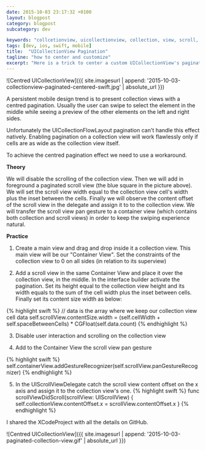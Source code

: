 ```yaml
---
date: 2015-10-03 23:17:32 +0100
layout: blogpost
category: blogpost
subcategory: dev

keywords: "collcetionview, uicollectionview, collection, view, scroll, pagination, paginated, center, cover, flow, uiscrollview, centered"
tags: [dev, ios, swift, mobile]
title:  "UICollectionView Pagination"
tagline: "how to center and customize"
excerpt: "Here is a trick to center a custom UICollectionView's pagination"
---
```

![Centred UICollectionView]({{ site.imagesurl | append: '2015-10-03-collectionview-paginated-centered-swift.jpg' | absolute_url }})

A persistent mobile design trend is to present collection views with a centred pagination. Usually the user can swipe to select the element in the middle while seeing
a preview of the other elements on the left and right sides.

Unfortunately the UICollectionFlowLayout pagination can't handle this effect natively. Enabling pagination on a collection view will work flawlessly only if cells are as wide as the collection view itself.

To achieve the centred pagination effect we need to use a workaround.

__Theory__

We will disable the scrolling of the collection view. Then we will add in foreground a paginated scroll view (the blue square in the picture above).
 We will set the scroll view width equal to the collection view cell's width plus the inset between the cells. Finally we will observe the content offset of the scroll view in the delegate and assign it to to the collection view. We will transfer the scroll view pan gesture to a container view (which contains both collection and scroll views) in order to keep the swiping experience natural.

__Practice__

1. Create a main view and drag and drop inside it a collection view. This main view will be our "Container View". Set the constraints of the collection view to 0 on all sides (in relation to its superview)

2. Add a scroll view in the same Container View and place it over the collection view, in the middle. In the interface builder activate the pagination. Set its height equal to the collection view height and its width equals to the sum of the cell width plus the inset between cells. Finally set its content size width as below:

{% highlight swift %}
// data is the array where we keep our collection view cell data
self.scrollView.contentSize.width = (self.cellWidth + self.spaceBetweenCells) * CGFloat(self.data.count)
{% endhighlight %}

3. Disable user interaction and scrolling on the collection view

4. Add to the Container View the scroll view pan gesture

{% highlight swift %}
self.containerView.addGestureRecognizer(self.scrollView.panGestureRecognizer)
{% endhighlight %}

5. In the UIScrollViewDelegate catch the scroll view content offset on the x axis and assign it to the collection view's one.
{% highlight swift %}
func scrollViewDidScroll(scrollView: UIScrollView)
{
  self.collectionView.contentOffset.x = scrollView.contentOffset.x
}
{% endhighlight %}

I shared the XCodeProject with all the details on GitHub.

![Centred UICollectionView]({{ site.imagesurl | append: '2015-10-03-paginated-collection-view.gif' | absolute_url }})
